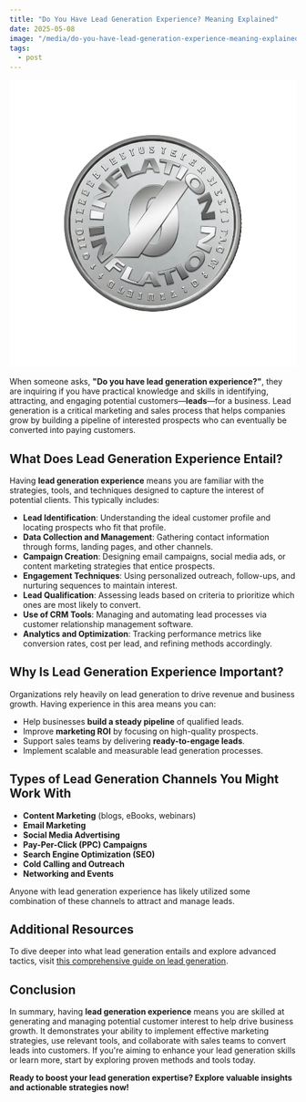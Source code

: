 ```yaml
---
title: "Do You Have Lead Generation Experience? Meaning Explained"
date: 2025-05-08
image: "/media/do-you-have-lead-generation-experience-meaning-explained.webp"
tags:
  - post
---
```


![Do You Have Lead Generation Experience? Meaning Explained](/media/do-you-have-lead-generation-experience-meaning-explained.webp)

When someone asks, **"Do you have lead generation experience?"**, they are inquiring if you have practical knowledge and skills in identifying, attracting, and engaging potential customers—**leads**—for a business. Lead generation is a critical marketing and sales process that helps companies grow by building a pipeline of interested prospects who can eventually be converted into paying customers.

## What Does Lead Generation Experience Entail?

Having **lead generation experience** means you are familiar with the strategies, tools, and techniques designed to capture the interest of potential clients. This typically includes:

- **Lead Identification**: Understanding the ideal customer profile and locating prospects who fit that profile.
- **Data Collection and Management**: Gathering contact information through forms, landing pages, and other channels.
- **Campaign Creation**: Designing email campaigns, social media ads, or content marketing strategies that entice prospects.
- **Engagement Techniques**: Using personalized outreach, follow-ups, and nurturing sequences to maintain interest.
- **Lead Qualification**: Assessing leads based on criteria to prioritize which ones are most likely to convert.
- **Use of CRM Tools**: Managing and automating lead processes via customer relationship management software.
- **Analytics and Optimization**: Tracking performance metrics like conversion rates, cost per lead, and refining methods accordingly.

## Why Is Lead Generation Experience Important?

Organizations rely heavily on lead generation to drive revenue and business growth. Having experience in this area means you can:

- Help businesses **build a steady pipeline** of qualified leads.
- Improve **marketing ROI** by focusing on high-quality prospects.
- Support sales teams by delivering **ready-to-engage leads**.
- Implement scalable and measurable lead generation processes.

## Types of Lead Generation Channels You Might Work With

- **Content Marketing** (blogs, eBooks, webinars)
- **Email Marketing**
- **Social Media Advertising**
- **Pay-Per-Click (PPC) Campaigns**
- **Search Engine Optimization (SEO)**
- **Cold Calling and Outreach**
- **Networking and Events**

Anyone with lead generation experience has likely utilized some combination of these channels to attract and manage leads.

## Additional Resources

To dive deeper into what lead generation entails and explore advanced tactics, visit [this comprehensive guide on lead generation](https://leadcraftr.com/posts/lead-generation/).

## Conclusion

In summary, having **lead generation experience** means you are skilled at generating and managing potential customer interest to help drive business growth. It demonstrates your ability to implement effective marketing strategies, use relevant tools, and collaborate with sales teams to convert leads into customers. If you're aiming to enhance your lead generation skills or learn more, start by exploring proven methods and tools today.

**Ready to boost your lead generation expertise? Explore valuable insights and actionable strategies now!**
